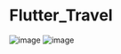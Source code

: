 # Flutter_Travel
![image](https://github.com/Trivalll/Flutter_Travel/assets/96657104/0051d518-bc99-4133-9945-567118791ec1)
![image](https://github.com/Trivalll/Flutter_Travel/assets/96657104/78bf9052-d3ed-4c28-a267-10c9e4afcf92)

